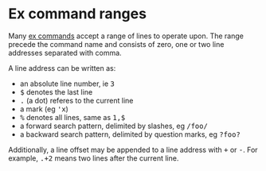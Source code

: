 # Ex command ranges

Many [ex commands](ex_cmds.html) accept a range of lines to operate
upon. The range precede the command name and consists of zero, one or
two line addresses separated with comma. 

A line address can be written as:

  * an absolute line number, ie <kbd>3</kbd>
  * <kbd>$</kbd> denotes the last line
  * <kbd>.</kbd> (a dot) referes to the current line
  * a mark (eg <kbd>'x</kbd>)
  * <kbd>%</kbd> denotes all lines, same as <kbd>1,$</kbd>
  * a forward search pattern, delimited by slashes, eg <kbd>/foo/</kbd>
  * a backward search pattern, delimited by question marks, eg <kbd>?foo?</kbd>

Additionally, a line offset may be appended to a line address with
<kbd>+</kbd> or <kbd>-</kbd>. For example, <kbd>.+2</kbd> means two
lines after the current line.

